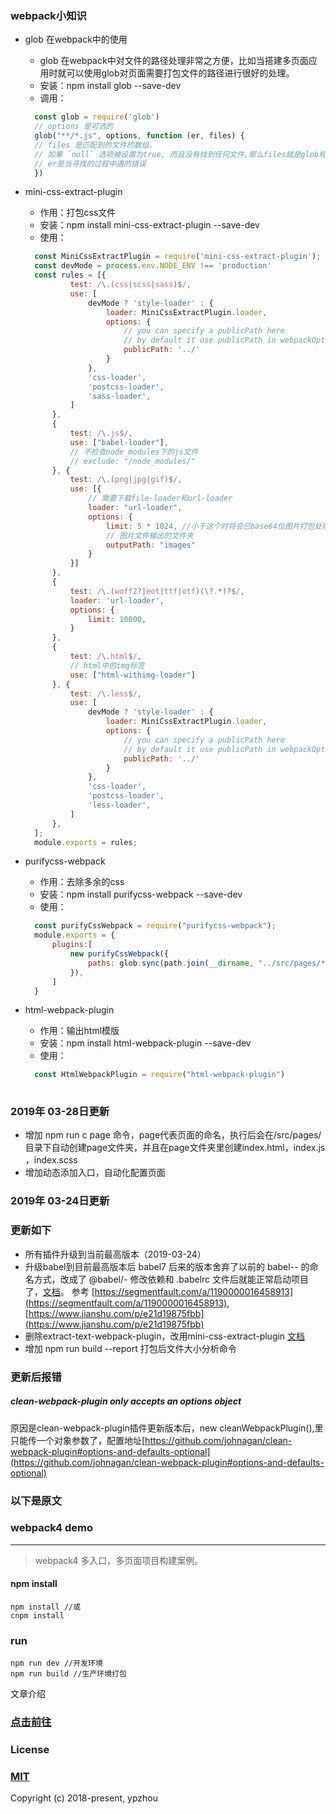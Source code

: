 ### webpack小知识
+ glob 在webpack中的使用
  - glob 在webpack中对文件的路径处理非常之方便，比如当搭建多页面应用时就可以使用glob对页面需要打包文件的路径进行很好的处理。
  - 安装：npm install glob --save-dev
  - 调用：
  ```js
    const glob = require('glob')
    // options 是可选的
    glob("**/*.js", options, function (er, files) {
    // files 是匹配到的文件的数组.
    // 如果 `null` 选项被设置为true, 而且没有找到任何文件,那么files就是glob规则本身,而不是空数组
    // er是当寻找的过程中遇的错误
    })
  ```

+ mini-css-extract-plugin
  - 作用：打包css文件
  - 安装：npm install mini-css-extract-plugin --save-dev
  - 使用：
  ```js
    const MiniCssExtractPlugin = require('mini-css-extract-plugin');
    const devMode = process.env.NODE_ENV !== 'production'
    const rules = [{
            test: /\.(css|scss|sass)$/,
            use: [
                devMode ? 'style-loader' : {
                    loader: MiniCssExtractPlugin.loader,
                    options: {
                        // you can specify a publicPath here
                        // by default it use publicPath in webpackOptions.output
                        publicPath: '../'
                    }
                },
                'css-loader',
                'postcss-loader',
                'sass-loader',
            ]
        },
        {
            test: /\.js$/,
            use: ["babel-loader"],
            // 不检查node_modules下的js文件
            // exclude: "/node_modules/"
        }, {
            test: /\.(png|jpg|gif)$/,
            use: [{
                // 需要下载file-loader和url-loader
                loader: "url-loader",
                options: {
                    limit: 5 * 1024, //小于这个时将会已base64位图片打包处理
                    // 图片文件输出的文件夹
                    outputPath: "images"
                }
            }]
        },
        {
            test: /\.(woff2?|eot|ttf|otf)(\?.*)?$/,
            loader: 'url-loader',
            options: {
                limit: 10000,
            }
        },
        {
            test: /\.html$/,
            // html中的img标签
            use: ["html-withimg-loader"]
        }, {
            test: /\.less$/,
            use: [
                devMode ? 'style-loader' : {
                    loader: MiniCssExtractPlugin.loader,
                    options: {
                        // you can specify a publicPath here
                        // by default it use publicPath in webpackOptions.output
                        publicPath: '../'
                    }
                },
                'css-loader',
                'postcss-loader',
                'less-loader',
            ]
        },
    ];
    module.exports = rules;
  ```

+ purifycss-webpack
  - 作用：去除多余的css
  - 安装：npm install purifycss-webpack --save-dev
  - 使用：
  ```js
    const purifyCssWebpack = require("purifycss-webpack");
    module.exports = {
        plugins:[
            new purifyCssWebpack({
                paths: glob.sync(path.join(__dirname, "../src/pages/*/*.html"))
            }),
        ]
    }
  ```

+ html-webpack-plugin
  - 作用：输出html模版
  - 安装：npm install html-webpack-plugin --save-dev
  - 使用：
  ```js
    const HtmlWebpackPlugin = require("html-webpack-plugin")
    
  ```



















### 2019年 03-28日更新
 - 增加 npm run c page 命令，page代表页面的命名，执行后会在/src/pages/目录下自动创建page文件夹，并且在page文件夹里创建index.html，index.js ，index.scss
 - 增加动态添加入口，自动化配置页面
 
### 2019年 03-24日更新
### 更新如下 
 - 所有插件升级到当前最高版本（2019-03-24）
 - 升级babel到目前最高版本后
babel7 后来的版本舍弃了以前的 babel-*-* 的命名方式，改成了 @babel/*-*
修改依赖和 .babelrc 文件后就能正常启动项目了，[文档](https://babeljs.io/docs/en/v7-migration)。
参考 [https://segmentfault.com/a/1190000016458913](https://segmentfault.com/a/1190000016458913),
[https://www.jianshu.com/p/e21d19875fbb](https://www.jianshu.com/p/e21d19875fbb) 
 - 删除extract-text-webpack-plugin，改用mini-css-extract-plugin [文档](https://www.npmjs.com/package/mini-css-extract-plugin)
 - 增加 npm run build --report 打包后文件大小分析命令



### 更新后报错
##### clean-webpack-plugin only accepts an options object

原因是clean-webpack-plugin插件更新版本后，new cleanWebpackPlugin(),里只能传一个对象参数了，配置地址[https://github.com/johnagan/clean-webpack-plugin#options-and-defaults-optional](https://github.com/johnagan/clean-webpack-plugin#options-and-defaults-optional)

### 以下是原文

### webpack4 demo
------
>webpack4 多入口，多页面项目构建案例。
#### npm install
```
npm install //或
cnpm install
```
### run
```
npm run dev //开发环境
npm run build //生产环境打包
```
文章介绍

### [点击前往](https://segmentfault.com/a/1190000014984842)

### License
### [MIT](https://github.com/zhouyupeng/webpack4.x_demo/blob/master/LICENSE)
Copyright (c) 2018-present, ypzhou
